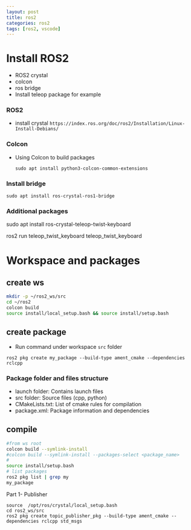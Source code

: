 ```yaml
---
layout: post
title: ros2
categories: ros2
tags: [ros2, vscode]
---
```


# Install ROS2
- ROS2 crystal
- colcon
- ros bridge
- Install teleop package for example

### ROS2
- install crystal `https://index.ros.org/doc/ros2/Installation/Linux-Install-Debians/`
  
### Colcon
- Using Colcon to build packages
  ```
  sudo apt install python3-colcon-common-extensions
  ```
### Install bridge
```
sudo apt install ros-crystal-ros1-bridge
```
### Additional packages
  sudo apt install ros-crystal-teleop-twist-keyboard

  ros2 run teleop_twist_keyboard teleop_twist_keyboard


# Workspace and packages
## create ws
```bash
mkdir -p ~/ros2_ws/src
cd ~/ros2
colcon build
source install/local_setup.bash && source install/setup.bash
```

## create package
- Run command under workspace `src` folder
```
ros2 pkg create my_package --build-type ament_cmake --dependencies rclcpp
```

### Package folder and files structure
- launch folder: Contains launch files
- src folder: Source files (cpp, python)
- CMakeLists.txt: List of cmake rules for compilation
- package.xml: Package information and dependencies

## compile
```bash
#from ws root
colcon build --symlink-install
#colcon build --symlink-install --packages-select <package_name>
#
source install/setup.bash 
# list packages
ros2 pkg list | grep my
my_package

```


Part 1- Publisher
```
source  /opt/ros/crystal/local_setup.bash
cd ros2_ws/src
ros2 pkg create topic_publisher_pkg --build-type ament_cmake --dependencies rclcpp std_msgs
```